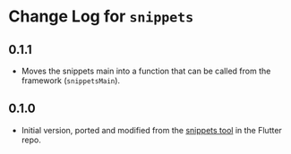 # Change Log for `snippets`

## 0.1.1

* Moves the snippets main into a function that can be called from the framework (`snippetsMain`).

## 0.1.0

* Initial version, ported and modified from the [snippets tool](https://github.com/flutter/flutter/tree/master/dev/snippets) in the Flutter repo.
